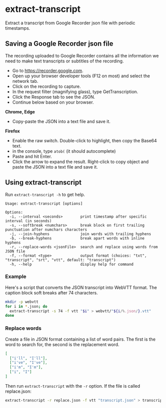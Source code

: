 # extract-transcript

Extract a transcript from Google Recorder json file with periodic timestamps.

## Saving a Google Recorder json file

The recording uploaded to Google Recorder contains all the information we need to make text transcripts or subtitles of the recording.

- Go to https://recorder.google.com.
- Open up your browser developer tools (F12 on most) and select the network tab.
- Click on the recording to capture.
- In the request filter (magnifying glass), type GetTranscription.
- Click the Response tab to see the JSON.
- Continue below based on your browser.

**Chrome, Edge**

- Copy-paste the JSON into a text file and save it.

**Firefox**

- Enable the raw switch. Double-click to highlight, then copy the Base64 text.
- in the console, type `atob(` (it should autocomplete)
- Paste and hit Enter.
- Click the arrow to expand the result. Right-click to copy object and paste the JSON into a text file and save it.

## Using extract-transcript

Run `extract-transcript -h` to get help.

```
Usage: extract-transcript [options]

Options:
  -i, --interval <seconds>        print timestamp after specific interval (in seconds)
  -s, --softbreak <numchars>      break block on first trailing punctuation after numchars characters
  -j, --join-hyphens              join words with trailing hyphens
  -b, --break-hyphens             break apart words with inline hyphens
  -r, --replace-words <jsonFile>  search and replace using words from JSON file
  -f, --format <type>             output format (choices: "txt", "transcript", "srt", "vtt", default: "transcript")
  -h, --help                      display help for command
```

### Example

Here's a script that converts the JSON transcript into WebVTT format. The caption block soft breaks after 74 characters.

```sh
mkdir -p webvtt
for i in *.json; do
  extract-transcript -s 74 -f vtt "$i" > webvtt/"${i/%.json/}.vtt"
done
```

### Replace words

Create a file in JSON format containing a list of word pairs. The first is the word to search for, the second is the replacement word.

```json
[
  ["i'll", "I'll"],
  ["i've", "I've"],
  ["i'm", "I'm"],
  ["i", "I"]
]
```

Then run `extract-transcript` with the `-r` option. If the file is called replace.json:

```sh
extract-transcript -r replace.json -f vtt "transcript.json" > transcript.vtt"

```